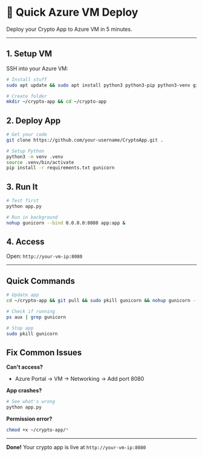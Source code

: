 # 🚀 Quick Azure VM Deploy

Deploy your Crypto App to Azure VM in 5 minutes.

---

## 1. Setup VM

SSH into your Azure VM:
```bash
# Install stuff
sudo apt update && sudo apt install python3 python3-pip python3-venv git -y

# Create folder
mkdir ~/crypto-app && cd ~/crypto-app
```

## 2. Deploy App

```bash
# Get your code
git clone https://github.com/your-username/CryptoApp.git .

# Setup Python
python3 -m venv .venv
source .venv/bin/activate
pip install -r requirements.txt gunicorn
```

## 3. Run It

```bash
# Test first
python app.py

# Run in background
nohup gunicorn --bind 0.0.0.0:8080 app:app &
```

## 4. Access

Open: `http://your-vm-ip:8080`

---

## Quick Commands

```bash
# Update app
cd ~/crypto-app && git pull && sudo pkill gunicorn && nohup gunicorn --bind 0.0.0.0:8080 app:app &

# Check if running
ps aux | grep gunicorn

# Stop app
sudo pkill gunicorn
```

## Fix Common Issues

**Can't access?** 
- Azure Portal → VM → Networking → Add port 8080

**App crashes?**
```bash
# See what's wrong
python app.py
```

**Permission error?**
```bash
chmod +x ~/crypto-app/*
```

---

**Done!** Your crypto app is live at `http://your-vm-ip:8080`